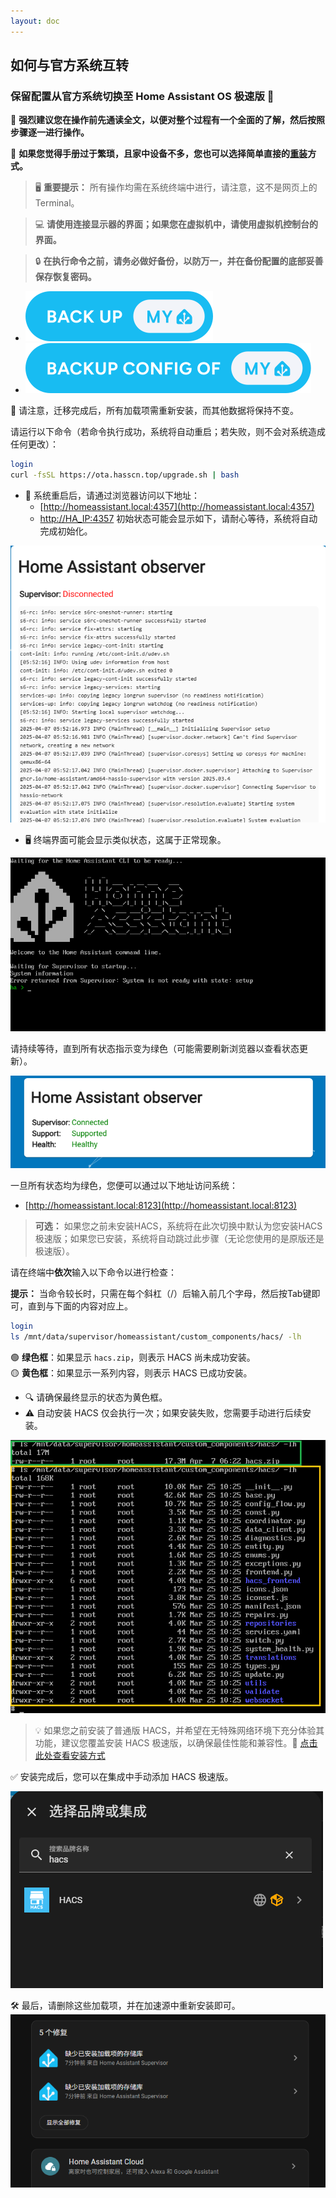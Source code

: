 ```yaml
--- 
layout: doc 
---
```


## 如何与官方系统互转

### **保留配置从官方系统切换至 Home Assistant OS 极速版** 🌟

📖 **强烈建议您在操作前先通读全文，以便对整个过程有一个全面的了解，然后按照步骤逐一进行操作。**

📖 **如果您觉得手册过于繁琐，且家中设备不多，您也可以选择简单直接的[重装](https://ha-doc.hasscn.top/installation/)方式。**

> 🖥️ **重要提示：** 所有操作均需在系统终端中进行，请注意，这不是网页上的 Terminal。

> 💻 **请使用连接显示器的界面；如果您在虚拟机中，请使用虚拟机控制台的界面。**

> 🔒 **在执行命令之前，请务必做好备份，以防万一，并在备份配置的底部妥善保存恢复密码。**

- [![备份](./images/backup.svg)](https://my.home-assistant.io/redirect/backup/) 
- [![备份配置](./images/backup_config.svg)](https://my.home-assistant.io/redirect/backup_config/)

🔄 请注意，迁移完成后，所有加载项需重新安装，而其他数据将保持不变。

请运行以下命令（若命令执行成功，系统将自动重启；若失败，则不会对系统造成任何更改）：

```bash
login
curl -fsSL https://ota.hasscn.top/upgrade.sh | bash
```
- 🔄 系统重启后，请通过浏览器访问以下地址：
  - [http://homeassistant.local:4357](http://homeassistant.local:4357) 
  - [http://HA_IP:4357](http://HA_IP:4357) 
  初始状态可能会显示如下，请耐心等待，系统将自动完成初始化。

![状态监控](./images/4357-1.png)

- 🖥️ 终端界面可能会显示类似状态，这属于正常现象。

![](./images/terminal.png)

请持续等待，直到所有状态指示变为绿色（可能需要刷新浏览器以查看状态更新）。

![状态监控](./images/4357.png)

一旦所有状态均为绿色，您便可以通过以下地址访问系统：
- [http://homeassistant.local:8123](http://homeassistant.local:8123)

> **可选：** 如果您之前未安装HACS，系统将在此次切换中默认为您安装HACS极速版；如果您已安装，系统将自动跳过此步骤（无论您使用的是原版还是极速版）。

请在终端中**依次**输入以下命令以进行检查：

**提示：** 当命令较长时，只需在每个斜杠（/）后输入前几个字母，然后按Tab键即可，直到与下面的内容对应上。

```bash
login
ls /mnt/data/supervisor/homeassistant/custom_components/hacs/ -lh
```

🟢 **绿色框**：如果显示 `hacs.zip`，则表示 HACS 尚未成功安装。  
🟡 **黄色框**：如果显示一系列内容，则表示 HACS 已成功安装。  

- 🔍 请确保最终显示的状态为黄色框。
- ⚠️ 自动安装 HACS 仅会执行一次；如果安装失败，您需要手动进行后续安装。

![HACS 安装](./images/hacs.png)

> 💡 如果您之前安装了普通版 HACS，并希望在无特殊网络环境下充分体验其功能，建议您覆盖安装 HACS 极速版，以确保最佳性能和兼容性。🔄 [点击此处查看安装方式](https://gitee.com/hacs-china/)

✅ 安装完成后，您可以在集成中手动添加 HACS 极速版。

![HACS 安装](./images/hacs-install.png)

🛠️ 最后，请删除这些加载项，并在加速源中重新安装即可。
![加载项修复](./images/addons.png)
